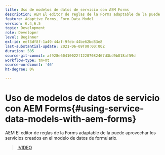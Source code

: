 ```yaml
---
title: Uso de modelos de datos de servicio con AEM Forms
description: AEM El editor de reglas de la Forms adaptable de la puede aprovechar los servicios creados en el modelo de datos de formulario.
feature: Adaptive Forms, Form Data Model
version: 6.4,6.5
topic: Development
role: Developer
level: Beginner
exl-id: eef3df8f-1a49-44af-9feb-44be62bd83e8
last-substantial-update: 2021-06-09T00:00:00Z
duration: 585
source-git-commit: af928e60410022f12207082467d3bd9b818af59d
workflow-type: tm+mt
source-wordcount: '46'
ht-degree: 0%

---
```


# Uso de modelos de datos de servicio con AEM Forms{#using-service-data-models-with-aem-forms}

AEM El editor de reglas de la Forms adaptable de la puede aprovechar los servicios creados en el modelo de datos de formulario.

>[!VIDEO](https://video.tv.adobe.com/v/17739?quality=12&learn=on)
